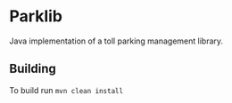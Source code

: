 # Parklib

Java implementation of a toll parking management library.

## Building

To build run `mvn clean install`